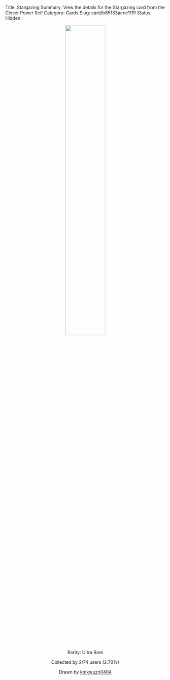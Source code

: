 Title: Stargazing
Summary: View the details for the Stargazing card from the Clover Power Set!
Category: Cards
Slug: card/b85133aeee1f19
Status: Hidden

<center><a href='/images/cards/b85133aeee1f19.png'><img src='/images/cards/b85133aeee1f19.png' width='50%'></a>

Rarity: Ultra Rare

Collected by 2/74 users (2.70%)

Drawn by <a href='https://twitter.com/kmkwuzn0404'>kmkwuzn0404</a></center>
